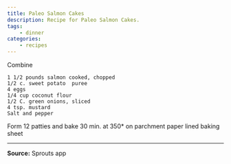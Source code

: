 ```yaml
---
title: Paleo Salmon Cakes
description: Recipe for Paleo Salmon Cakes.
tags:
    - dinner
categories:
    - recipes
---
```


Combine

```
1 1/2 pounds salmon cooked, chopped
1/2 c. sweet potato  puree
4 eggs
1/4 cup coconut flour
1/2 C. green onions, sliced
4 tsp. mustard
Salt and pepper
```

Form 12 patties and bake 30 min. at 350* on parchment paper lined baking sheet

---

**Source:** Sprouts app
